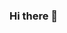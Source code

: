 ### Hi there 👋

<!--
**Adeesha97/Adeesha97** is a ✨ _special_ ✨ repository because its `README.md` (this file) appears on your GitHub profile.

Here are some ideas to get you started:

- 🔭 🔭 I’m former intern full stack developer at Axiata Digital Labs
- 🌱 I’m currently following a degree BSc (Hons) in Information Technology specialized in Software Engineering
-->
